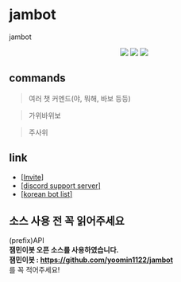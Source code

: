 # jambot
jambot
<div align="center">
  <a href="https://koreanbots.dev/bots/921424724729397318" target="_blank"><img src="https://koreanbots.dev/api/widget/bots/status/921424724729397318.svg?scale=1.0"></a>
  <a href="https://koreanbots.dev/bots/921424724729397318" target="_blank"><img src="https://koreanbots.dev/api/widget/bots/servers/921424724729397318.svg?scale=1.0"></a>
  <a href="https://koreanbots.dev/bots/921424724729397318/vote" target="_blank"><img src="https://koreanbots.dev/api/widget/bots/votes/921424724729397318.svg?scale=1.0"></a>
</div>  

## commands

> 여러 챗 커멘드(야, 뭐해, 바보 등등)  

> 가위바위보  

> 주사위  


## link
- [[Invite]](http://invite.jambot.kro.kr) 
- [[discord support server]](https://discord.gg/B6MjFDjz23)
- [[korean bot list]](https://koreanbots.dev/bots/921424724729397318)

## 소스 사용 전 꼭 읽어주세요   
  (prefix)API  
  **잼민이봇 오픈 소스를 사용하였습니다.     
  잼민이봇 : https://github.com/yoomin1122/jambot**     
  를 꼭 적어주세요!   

